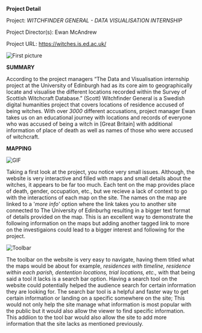 **Project Detail** 

Project: _WITCHFINDER GENERAL - DATA VISUALISATION INTERNSHIP_

Project Director(s): Ewan McAndrew

Project URL: https://witches.is.ed.ac.uk/

![First picture](https://AdaChicas3.github.io/Ada-Chicas-CNU/images/first.png)


**SUMMARY**
  
  

According to the project managers “The Data and Visualisation internship project at the University of Edinburgh had as its core aim to geographically locate and visualise the different locations recorded within the Survey of Scottish Witchcraft Database.” (Scott) Witchfinder General is a Swedish digital humanities project that covers locations of residence accused of being witches. With over _3000_ different accusations, project manager Ewan takes us on an educational journey with locations and records of everyone who was accused of being a witch in [Great Britain] with additional information of place of death as well as names of those who were accused of witchcraft. 


**MAPPING** 




![GIF](https://giphy.com/gifs/uL8whUDHRHdMcnj23F/giphy.gif)




  Taking a first look at the project, you notice very small issues. Although, the website is very interactive and filled with maps and small details about the witches, it appears to be far too much. Each tent on the map provides place of death, gender, occupation, etc., but we recieve a lack of context to go with the interactions of each map on the site. The names on the map are linked to a '_more info_' option where the link takes you to another site connected to The University of Edinburhg resulting in a bigger text format of details provided on the map. This is an excellent way to demonstrate the following information on the maps but adding another tagged link to more on the investigaions could lead to a bigger interest and following for the project. 
  
  


  
 ![Toolbar](https://AdaChicas3.github.io/Ada-Chicas-CNU/images/toolbar.png)
 
  The toolbar on the website is very easy to navigate, having them titled what the maps would be about for example, _residences with timeline, residence within each parish, dentention locations, trial locations, etc.,_ with that being said a tool it lacks is a search bar option. Having a search tool on the website could potentially helped the audience search for certain information they are looking for. The search bar tool is a helpful and faster way to get certain information or landing on a specific somewhere on the site; This would not only help the site manage what information is most popular with the public but it would also allow the viewer to find specific information. This addiion to the tool bar would also allow the site to add more information that the site lacks as mentioned previously. 
  
  
  
  
  
  



